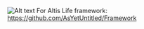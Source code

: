 ![Alt text](https://i.gyazo.com/1de3713013450df1a482ca07fdcc2953.jpg?raw=true "Title")
For Altis Life framework: https://github.com/AsYetUntitled/Framework
